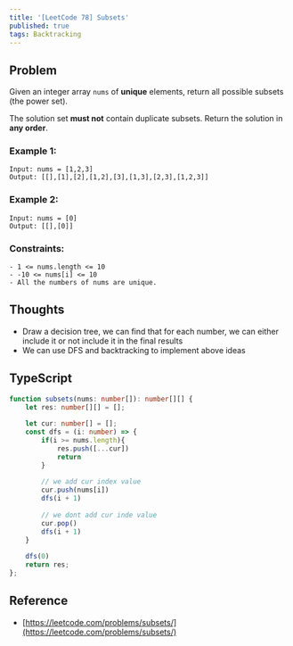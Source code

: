 ```yaml
---
title: '[LeetCode 78] Subsets'
published: true
tags: Backtracking
---
```


## Problem

Given an integer array `nums` of **unique** elements, return all possible subsets (the power set).

The solution set **must not** contain duplicate subsets. Return the solution in **any order**.

### Example 1:

```
Input: nums = [1,2,3]
Output: [[],[1],[2],[1,2],[3],[1,3],[2,3],[1,2,3]]
```

### Example 2:

```
Input: nums = [0]
Output: [[],[0]]
```
 
### Constraints:

```
- 1 <= nums.length <= 10
- -10 <= nums[i] <= 10
- All the numbers of nums are unique.
```

## Thoughts

- Draw a decision tree, we can find that for each number, we can either include it or not include it in the final
  results 
- We can use DFS and backtracking to implement above ideas

## TypeScript

```typescript
function subsets(nums: number[]): number[][] {
    let res: number[][] = [];
    
    let cur: number[] = [];
    const dfs = (i: number) => {
        if(i >= nums.length){
            res.push([...cur])
            return
        }
        
        // we add cur index value
        cur.push(nums[i])
        dfs(i + 1)
        
        // we dont add cur inde value
        cur.pop()
        dfs(i + 1)
    }
    
    dfs(0)
    return res;
};
```

## Reference

- [https://leetcode.com/problems/subsets/](https://leetcode.com/problems/subsets/)